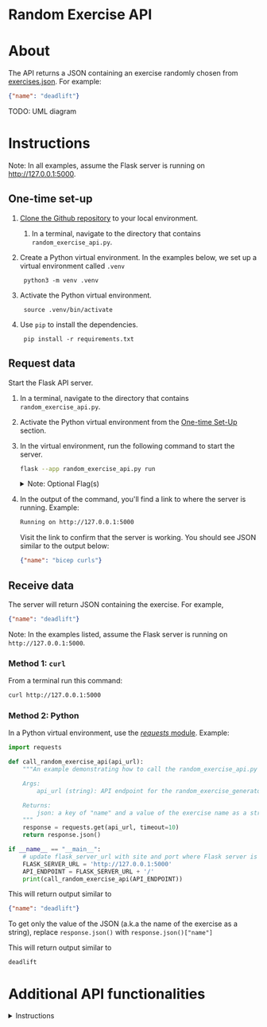 # Random Exercise API

# About
The API returns a JSON containing an exercise randomly chosen from [exercises.json](exercises.json). For example:

```json
{"name": "deadlift"}
```

TODO: UML diagram

# Instructions 

Note: In all examples, assume the Flask server is running on http://127.0.0.1:5000.

## One-time set-up
1. [Clone the Github repository](https://docs.github.com/en/repositories/creating-and-managing-repositories/cloning-a-repository) to your local environment.
    1. In a terminal, navigate to the directory that contains `random_exercise_api.py`.
1. Create a Python virtual environment. In the examples below, we set up a virtual environment called `.venv`

        python3 -m venv .venv

1. Activate the Python virtual environment.

        source .venv/bin/activate

1. Use `pip` to install the dependencies.

        pip install -r requirements.txt

## Request data

Start the Flask API server.
1. In a terminal, navigate to the directory that contains `random_exercise_api.py`.
1. Activate the Python virtual environment from the [One-time Set-Up](#one-time-set-up) section.
1. In the virtual environment, run the following command to start the server.

    ```sh
    flask --app random_exercise_api.py run
    ```

    <details>
    <summary>Note: Optional Flag(s)</summary>
    - To change the port where the server is running, use the command below:

        ```sh
        flask --app random_exercise_api.py run -p ${PORT_NUMBER}
        ```

        For example, to run the service on Port 3000:

        ```sh
        flask --app random_exercise_api.py run -p 3000
        ```
    </details>

1. In the output of the command, you'll find a link to where the server is running. Example:

    ```sh
    Running on http://127.0.0.1:5000
    ```
    Visit the link to confirm that the server is working. You should see JSON similar to the output below:

    ```json
    {"name": "bicep curls"}
    ```

## Receive data
The server will return JSON containing the exercise. For example,

```json
{"name": "deadlift"}
```

Note: In the examples listed, assume the Flask server is running on `http://127.0.0.1:5000`.

### Method 1: `curl`

From a terminal run this command:
```sh
curl http://127.0.0.1:5000
```

### Method 2: Python
In a Python virtual environment, use the [*requests* module](https://requests.readthedocs.io/en/latest/). Example:

```python
import requests

def call_random_exercise_api(api_url):
    """An example demonstrating how to call the random_exercise_api.py and get a random exercise"

    Args:
        api_url (string): API endpoint for the random_exercise_generator

    Returns:
        json: a key of "name" and a value of the exercise name as a string
    """
    response = requests.get(api_url, timeout=10)
    return response.json()

if __name__ == "__main__":
    # update flask_server_url with site and port where Flask server is running
    FLASK_SERVER_URL = 'http://127.0.0.1:5000'
    API_ENDPOINT = FLASK_SERVER_URL + '/'
    print(call_random_exercise_api(API_ENDPOINT))
```
This will return output similar to 

```json
{"name": "deadlift"}
```
To get only the value of the JSON (a.k.a the name of the exercise as a string), replace `response.json()` with `response.json()["name"]`

This will return output similar to 

```
deadlift
```

# Additional API functionalities

<details>

<summary>Instructions</summary>

## Get all exercises
### Method 1: Using the browser

```
http://localhost:5000/exercises
```

### Method 2: `curl`

```sh
curl http://localhost:5000/exercises
```

## Get an exercise by ID

Replace `${EXERCISE_ID}` with the ID of the exercise. Ex: `1`.

### Method 1: Using the browser

```
http://localhost:5000/exercise/${EXERCISE_ID}
```

Example:

```
http://localhost:5000/exercise/1
```

### Method 2: `curl`

```sh
curl http://localhost:5000/exercise/${EXERCISE_ID}
```

Example:

```
curl http://localhost:5000/exercise/1
```

## Create and add an exercise to the JSON configuration
### Method 1 (recommended): `curl`
1. Ensure the Flask server is running.
1. Open a new terminal. Replace `${NEW_EXERCISE_NAME}` with the name of your new exercise and run the following command:

    ```sh
    curl -X POST -H "Content-Type: application/json" -d '{"exercise":"${NEW_EXERCISE_NAME}"}' http://localhost:5000/exercises
    ```

    Example where we add an exercise called "bench press":
    ```sh
    curl -X POST -H "Content-Type: application/json" -d '{"exercise":"bench press"}' http://localhost:5000/exercises
    ```

    This will return:
    ```json
    {
        "name": "bench press"
    }
    ```

### Method 2: Manual exercises.json file update
1. Navigate to [exercises.json](exercises.json).
1. At the end of the file, add a key of the next numerical index and a value of "name": "name_of_exercise". For example:
    
    ```json
    "100": {
        "name": "upright_row"
    }
    ```
Important: Ensure there are no duplicate keys

## Update an exercise
### Method 1 (recommended): `curl`
1. Ensure the Flask server is running.
1. Open a new terminal. Replace `${EXERCISE_ID}` with the ID of the exercise you'd like to update and `${UPDATED_EXERCISE_NAME}` with the updated exercise name and run the following command:

    ```sh
    curl -X PUT -H "Content-Type: application/json" -d '{"exercise":"${UPDATED_EXERCISE_NAME}"}' http://localhost:5000/exercise/${EXERCISE_ID}
    ```

    Example where we update an exercise of ID 0 with a name called "split squat":
    ```sh
    curl -X PUT -H "Content-Type: application/json" -d '{"exercise":"split squat"}' http://localhost:5000/exercise/0
    ```

    This will return:
    ```json
    {
        "name": "split squat"
    }
    ```

### Method 2: Manual exercises.json file update
1. Navigate to [exercises.json](exercises.json).
1. Identify and update the relevant exercise.

##  Delete an exercise
### Method 1 (recommended): `curl`
1. Ensure the Flask server is running.
1. Open a new terminal. Replace `${EXERCISE_ID}` with the ID of the exercise you'd like to delete.

    ```sh
    curl http://localhost:5000/exercise/${EXERCISE_ID} -X DELETE -v
    ```

    Example where we update an exercise of ID 8:
    ```sh
    curl http://localhost:5000/exercise/8 -X DELETE -v
    ```

### Method 2: Manual exercises.json file update
1. Navigate to [exercises.json](exercises.json).
1. Identify and update the relevant exercise.
</details>